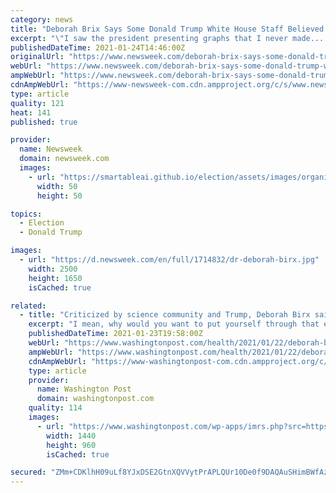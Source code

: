 ```yaml
---
category: news
title: "Deborah Brix Says Some Donald Trump White House Staff Believed COVID Was a Hoax"
excerpt: "\"I saw the president presenting graphs that I never made... Someone inside was creating a parallel set of data and graphics that were shown to the president,\" the former coordinator of the Trump administration's coronavirus task force said."
publishedDateTime: 2021-01-24T14:46:00Z
originalUrl: "https://www.newsweek.com/deborah-brix-says-some-donald-trump-white-house-staff-believed-covid-was-hoax-1563971"
webUrl: "https://www.newsweek.com/deborah-brix-says-some-donald-trump-white-house-staff-believed-covid-was-hoax-1563971"
ampWebUrl: "https://www.newsweek.com/deborah-brix-says-some-donald-trump-white-house-staff-believed-covid-was-hoax-1563971?amp=1"
cdnAmpWebUrl: "https://www-newsweek-com.cdn.ampproject.org/c/s/www.newsweek.com/deborah-brix-says-some-donald-trump-white-house-staff-believed-covid-was-hoax-1563971?amp=1"
type: article
quality: 121
heat: 141
published: true

provider:
  name: Newsweek
  domain: newsweek.com
  images:
    - url: "https://smartableai.github.io/election/assets/images/organizations/newsweek.com-50x50.jpg"
      width: 50
      height: 50

topics:
  - Election
  - Donald Trump

images:
  - url: "https://d.newsweek.com/en/full/1714832/dr-deborah-birx.jpg"
    width: 2500
    height: 1650
    isCached: true

related:
  - title: "Criticized by science community and Trump, Deborah Birx said she ‘always’ considered quitting"
    excerpt: "I mean, why would you want to put yourself through that every day?” Birx said in a clip of her conversation with Margaret Brennan on CBS News’ “Face The Nation.\""
    publishedDateTime: 2021-01-23T19:58:00Z
    webUrl: "https://www.washingtonpost.com/health/2021/01/22/deborah-birx-interview/"
    ampWebUrl: "https://www.washingtonpost.com/health/2021/01/22/deborah-birx-interview/?outputType=amp"
    cdnAmpWebUrl: "https://www-washingtonpost-com.cdn.ampproject.org/c/s/www.washingtonpost.com/health/2021/01/22/deborah-birx-interview/?outputType=amp"
    type: article
    provider:
      name: Washington Post
      domain: washingtonpost.com
    quality: 114
    images:
      - url: "https://www.washingtonpost.com/wp-apps/imrs.php?src=https://arc-anglerfish-washpost-prod-washpost.s3.amazonaws.com/public/2Q67O4SE3YI6XLBKHLAPFOGO5M.jpg&w=1440"
        width: 1440
        height: 960
        isCached: true

secured: "ZMm+CDKlhH09uLf8YJxDSE2GtnXQVVytPrAPLQUr10De0f9DAQAuSHimBWfAz85vKbTzeFqvI9mtpRKn5KTUNRkDHkwn0T/eIK+Hh3kh2FmqRRt8YldESGvt2GUAuleoCcOBjq0x/s4uvW6N+hNHjdhuAkJizK1y8+nbFobPtvdz9/s3u4iVTD2urMtfW1Pw+q/vCZnMl7Y4LstV8XeM4VwBaO2CV0EwT3UXu4BPkXLccP3e8S2JKGePsxKnPCW5Cnk8zBRAI6HTuOshv6VZLRRyfQv+pW80Q7asslq3f9p5pIMcgbQHKtDirF+12Y1DkLissyprbIKZTWpxk0hKbiyMRKtkx8L7nm/vpHiH9RU=;dIOOe+rXyigNIpj7hjv4eg=="
---
```


